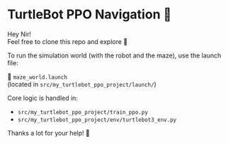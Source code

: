 # TurtleBot PPO Navigation 🤖

Hey Nir!  
Feel free to clone this repo and explore 🚀

To run the simulation world (with the robot and the maze), use the launch file:

📄 `maze_world.launch`  
(located in `src/my_turtlebot_ppo_project/launch/`)

Core logic is handled in:

- `src/my_turtlebot_ppo_project/train_ppo.py`
- `src/my_turtlebot_ppo_project/env/turtlebot3_env.py`

Thanks a lot for your help! 🙏
